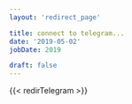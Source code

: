 ```yaml
---
layout: 'redirect_page'

title: connect to telegram...
date: '2019-05-02'
jobDate: 2019

draft: false
---
```




{{< redirTelegram  >}}
